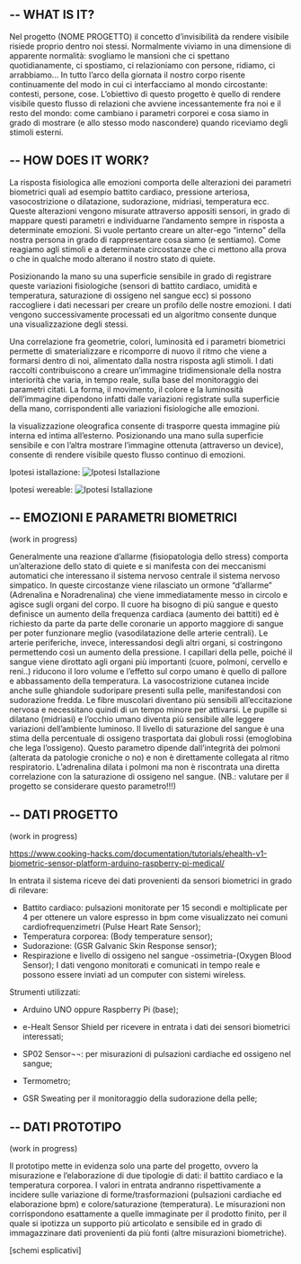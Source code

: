 
--
WHAT IS IT?
--

Nel progetto (NOME PROGETTO) il concetto d’invisibilità da rendere visibile risiede proprio dentro noi stessi.
Normalmente viviamo in una dimensione di apparente normalità: svogliamo le mansioni che ci spettano quotidianamente, ci spostiamo, ci relazioniamo con persone, ridiamo, ci arrabbiamo... In tutto l’arco della giornata il nostro corpo risente continuamente del modo in cui ci interfacciamo al mondo circostante: contesti, persone, cose. L’obiettivo di questo progetto è quello di rendere visibile questo flusso di relazioni che avviene incessantemente fra noi e il resto del mondo: come cambiano i parametri corporei e cosa siamo in grado di mostrare (e allo stesso modo nascondere) quando riceviamo degli stimoli esterni.

--
HOW DOES IT WORK?
--

La risposta fisiologica alle emozioni comporta delle alterazioni dei parametri biometrici quali ad esempio battito cardiaco, pressione arteriosa, vasocostrizione o dilatazione, sudorazione, midriasi, temperatura ecc. Queste alterazioni vengono misurate attraverso appositi sensori, in grado di mappare questi parametri e individuarne l’andamento sempre in risposta a determinate emozioni.
Si vuole pertanto creare un alter-ego “interno” della nostra persona in grado di rappresentare cosa siamo (e sentiamo). Come reagiamo agli stimoli e a determinate circostanze che ci mettono alla prova o che in qualche modo alterano il nostro stato di quiete. 

Posizionando la mano su una superficie sensibile in grado di registrare queste variazioni fisiologiche (sensori di battito cardiaco, umidità e temperatura, saturazione di ossigeno nel sangue ecc) si possono raccogliere i dati necessari per creare un profilo delle nostre emozioni.
I dati vengono successivamente processati ed un algoritmo consente dunque una visualizzazione degli stessi.

Una correlazione fra geometrie, colori, luminosità ed i parametri biometrici permette di smaterializzare e ricomporre di nuovo il ritmo che viene a formarsi dentro di noi, alimentato dalla nostra risposta agli stimoli. I dati raccolti contribuiscono a creare un’immagine tridimensionale della nostra interiorità che varia, in tempo reale, sulla base del monitoraggio dei parametri citati.
La forma, il movimento, il colore e la luminosità dell’immagine dipendono infatti dalle variazioni registrate sulla superficie della mano, corrispondenti alle variazioni fisiologiche alle emozioni.

la visualizzazione oleografica consente di trasporre questa immagine più interna ed intima all’esterno. Posizionando una mano sulla superficie sensibile e con l’altra mostrare l’immagine ottenuta (attraverso un device), consente di rendere visibile questo flusso continuo di emozioni.

Ipotesi istallazione:
![Ipotesi Istallazione](http://i.imgur.com/EZs1qNu.jpg)

Ipotesi wereable:
![Ipotesi Istallazione](http://i.imgur.com/svEzQbM.jpg)


--
EMOZIONI E PARAMETRI BIOMETRICI
--

(work in progress)

Generalmente una reazione d’allarme (fisiopatologia dello stress) comporta un’alterazione dello stato di quiete e si manifesta con dei meccanismi automatici che interessano il sistema nervoso centrale il sistema nervoso simpatico. In queste circostanze viene rilasciato un ormone “d’allarme” (Adrenalina e Noradrenalina) che viene immediatamente messo in circolo e agisce sugli organi del corpo.
Il cuore ha bisogno di più sangue e questo definisce un aumento della frequenza cardiaca (aumento dei battiti) ed è richiesto da parte da parte delle coronarie un apporto maggiore di sangue per poter funzionare meglio (vasodilatazione delle arterie centrali). Le arterie periferiche, invece, interessandosi degli altri organi, si costringono permettendo così un aumento della pressione.
I capillari della pelle, poiché il sangue viene dirottato agli organi più importanti (cuore, polmoni, cervello e reni..) riducono il loro volume e l’effetto sul corpo umano è quello di pallore e abbassamento della temperatura. La vasocostrizione cutanea incide anche sulle ghiandole sudoripare presenti sulla pelle, manifestandosi con sudorazione fredda.
Le fibre muscolari diventano più sensibili all’eccitazione nervosa e necessitano quindi di un tempo minore per attivarsi.
Le pupille si dilatano (midriasi) e l’occhio umano diventa più sensibile alle leggere variazioni dell’ambiente luminoso.
Il livello di saturazione del sangue è una stima della percentuale di ossigeno trasportata dai globuli rossi (emoglobina che lega l’ossigeno). Questo parametro dipende dall’integrità dei polmoni (alterata da patologie croniche o no) e non è direttamente collegata al ritmo respiratorio. L’adrenalina dilata i polmoni ma non è riscontrata una diretta correlazione con la saturazione di ossigeno nel sangue. (NB.: valutare per il progetto se considerare questo parametro!!!)

--
DATI PROGETTO
--
(work in progress)


https://www.cooking-hacks.com/documentation/tutorials/ehealth-v1-biometric-sensor-platform-arduino-raspberry-pi-medical/

In entrata il sistema riceve dei dati provenienti da sensori biometrici in grado di rilevare:
- Battito cardiaco: pulsazioni monitorate per 15 secondi e moltiplicate per 4 per ottenere un valore espresso in bpm come visualizzato nei comuni cardiofrequenzimetri (Pulse Heart Rate Sensor);
- Temperatura corporea: (Body temperature sensor);
- Sudorazione: (GSR Galvanic Skin Response sensor);
- Respirazione e livello di ossigeno nel sangue -ossimetria-(Oxygen Blood Sensor);
I dati vengono monitorati e comunicati in tempo reale e possono essere inviati ad un computer con sistemi wireless.

Strumenti utilizzati:
- Arduino UNO oppure Raspberry Pi (base);
- e-Healt Sensor Shield per ricevere in entrata i dati dei sensori biometrici interessati;

- SP02 Sensor¬¬: per misurazioni di pulsazioni cardiache ed ossigeno nel sangue;
- Termometro;
- GSR Sweating per il monitoraggio della sudorazione della pelle;


--
DATI PROTOTIPO
--
(work in progress)


Il prototipo mette in evidenza solo una parte del progetto, ovvero la misurazione e l’elaborazione di due tipologie di dati: il battito cardiaco e la temperatura corporea. I valori in entrata andranno rispettivamente a incidere sulle variazione di forme/trasformazioni (pulsazioni cardiache ed elaborazione bpm) e colore/saturazione (temperatura). Le misurazioni non corrispondono esattamente a quelle immaginate per il prodotto finito, per il quale si ipotizza un supporto più articolato e sensibile ed in grado di immagazzinare dati provenienti da più fonti (altre misurazioni biometriche).

[schemi esplicativi]

